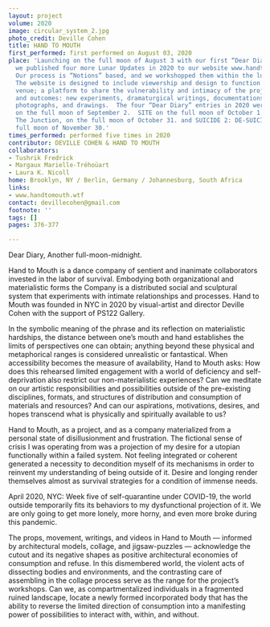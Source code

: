 ```yaml
---
layout: project
volume: 2020
image: circular_system_2.jpg
photo_credit: Deville Cohen
title: HAND TO MOUTH
first_performed: first performed on August 03, 2020
place: 'Launching on the full moon of August 3 with our first “Dear Diary” entry,
  we published four more Lunar Updates in 2020 to our website www.handtomouth.wtf.
  Our process is “Notions” based, and we workshopped them within the lunar cycle.
  The website is designed to include viewership and design to function as a virtual
  venue; a platform to share the vulnerability and intimacy of the project’s process
  and outcomes: new experiments, dramaturgical writings, documentations of dance videos,
  photographs, and drawings.  The four “Dear Diary” entries in 2020 were:  BACKSTAGE
  on the full moon of September 2.  SITE on the full moon of October 1.  SUICIDE 01:
  The Junction, on the full moon of October 31. and SUICIDE 2: DE-SUICIDE, on the
  full moon of November 30.'
times_performed: performed five times in 2020
contributor: DEVILLE COHEN & HAND TO MOUTH
collaborators:
- Tushrik Fredrick
- Margaux Marielle-Tréhoüart
- Laura K. Nicoll
home: Brooklyn, NY / Berlin, Germany / Johannesburg, South Africa
links:
- www.handtomouth.wtf
contact: devillecohen@gmail.com
footnote: ''
tags: []
pages: 376-377

---
```


Dear Diary,
Another full-moon-midnight.

Hand to Mouth is a dance company of sentient and inanimate collaborators invested in the labor of survival. Embodying both organizational and materialistic forms the Company is a distributed social and sculptural system that experiments with intimate relationships and processes. Hand to Mouth was founded in NYC in 2020 by visual-artist and director Deville Cohen with the support of PS122 Gallery.

In the symbolic meaning of the phrase and its reflection on materialistic hardships, the distance between one’s mouth and hand establishes the limits of perspectives one can obtain; anything beyond these physical and metaphorical ranges is considered unrealistic or fantastical. When accessibility becomes the measure of availability, Hand to Mouth asks: How does this rehearsed limited engagement with a world of deficiency and self-deprivation also restrict our non-materialistic experiences? Can we meditate on our artistic responsibilities and possibilities outside of the pre-existing disciplines, formats, and structures of distribution and consumption of materials and resources? And can our aspirations, motivations, desires, and hopes transcend what is physically and spiritually available to us?

Hand to Mouth, as a project, and as a company materialized from a personal state of disillusionment and frustration. The fictional sense of crisis I was operating from was a projection of my desire for a utopian functionally within a failed system. Not feeling integrated or coherent generated a necessity to decondition myself of its mechanisms in order to reinvent my understanding of being outside of it. Desire and longing render themselves almost as survival strategies for a condition of immense needs. 

April 2020, NYC: Week five of self-quarantine under COVID-19, the world outside temporarily fits its behaviors to my dysfunctional projection of it. We are only going to get more lonely, more horny, and even more broke during this pandemic.  

The props, movement, writings, and videos in Hand to Mouth — informed by architectural models, collage, and jigsaw-puzzles — acknowledge the cutout and its negative shapes as positive architectural economies of consumption and refuse. In this dismembered world, the violent acts of dissecting bodies and environments, and the contrasting care of assembling in the collage process serve as the range for the project’s workshops. Can we, as compartmentalized individuals in a fragmented ruined landscape, locate a newly formed incorporated body that has the ability to reverse the limited direction of consumption into a manifesting power of possibilities to interact with, within, and without.

